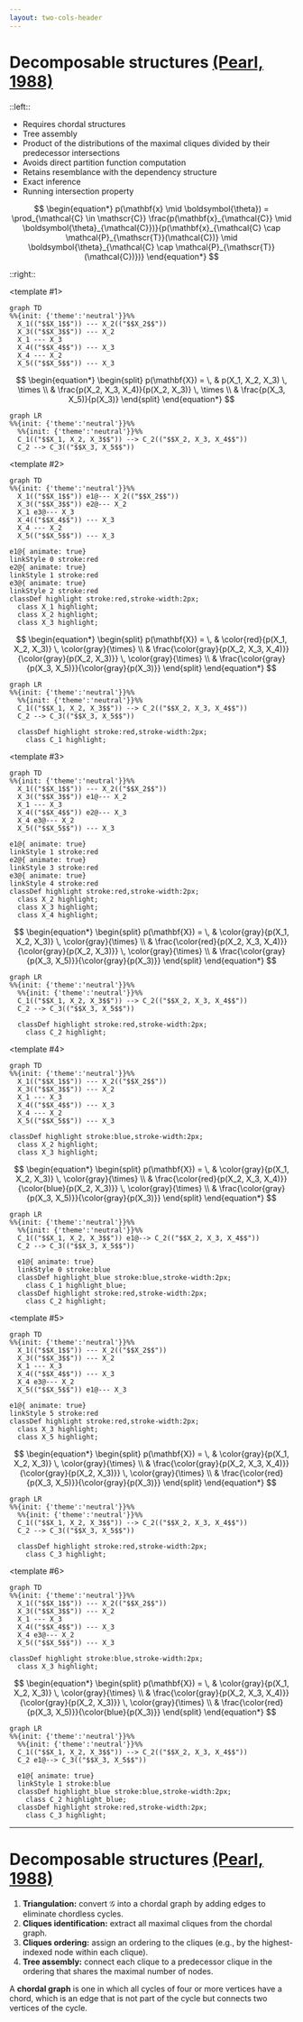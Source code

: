 ```yaml
---
layout: two-cols-header
---
```


# Decomposable structures [(Pearl, 1988)](https://doi.org/10.1016/C2009-0-27609-4)

::left::

<div class="h-full flex items-top justify-center">
<div class="grid grid-cols-1 grid-rows-2">

- Requires chordal structures
- Tree assembly
- Product of the distributions of the maximal cliques divided by their predecessor intersections
- Avoids direct partition function computation
- Retains resemblance with the dependency structure
- Exact inference
- Running intersection property

$$
\begin{equation*}
p(\mathbf{x} \mid \boldsymbol{\theta}) = \prod_{\mathcal{C} \in \mathscr{C}} \frac{p(\mathbf{x}_{\mathcal{C}} \mid \boldsymbol{\theta}_{\mathcal{C}})}{p(\mathbf{x}_{\mathcal{C} \cap \mathcal{P}_{\mathscr{T}}(\mathcal{C})} \mid \boldsymbol{\theta}_{\mathcal{C} \cap \mathcal{P}_{\mathscr{T}}(\mathcal{C})})}
\end{equation*}
$$

</div>
</div>

::right::

<v-switch>

<template #1>
<div class="h-full flex items-center justify-center">
<div class="grid grid-cols-1 grid-rows-2">
<div class="grid grid-cols-2 grid-rows-1">

```mermaid
graph TD
%%{init: {'theme':'neutral'}}%%
  X_1(("$$X_1$$")) --- X_2(("$$X_2$$"))
  X_3(("$$X_3$$")) --- X_2
  X_1 --- X_3
  X_4(("$$X_4$$")) --- X_3
  X_4 --- X_2
  X_5(("$$X_5$$")) --- X_3
```

$$
\begin{equation*}
\begin{split}
p(\mathbf{X}) = \, & p(X_1, X_2, X_3) \, \times \\ & \frac{p(X_2, X_3, X_4)}{p(X_2, X_3)} \, \times \\ & \frac{p(X_3, X_5)}{p(X_3)}
\end{split}
\end{equation*}
$$

</div>

```mermaid
graph LR
%%{init: {'theme':'neutral'}}%%
  %%{init: {'theme':'neutral'}}%%
  C_1(("$$X_1, X_2, X_3$$")) --> C_2(("$$X_2, X_3, X_4$$"))
  C_2 --> C_3(("$$X_3, X_5$$"))
```
</div>
</div>
</template>


<template #2>
<div class="h-full flex items-center justify-center">
<div class="grid grid-cols-1 grid-rows-2">
<div class="grid grid-cols-2 grid-rows-1">

```mermaid
graph TD
%%{init: {'theme':'neutral'}}%%
  X_1(("$$X_1$$")) e1@--- X_2(("$$X_2$$"))
  X_3(("$$X_3$$")) e2@--- X_2
  X_1 e3@--- X_3
  X_4(("$$X_4$$")) --- X_3
  X_4 --- X_2
  X_5(("$$X_5$$")) --- X_3

e1@{ animate: true}
linkStyle 0 stroke:red
e2@{ animate: true}
linkStyle 1 stroke:red
e3@{ animate: true}
linkStyle 2 stroke:red
classDef highlight stroke:red,stroke-width:2px;
  class X_1 highlight;
  class X_2 highlight;
  class X_3 highlight;
```

$$
\begin{equation*}
\begin{split}
p(\mathbf{X}) = \, & \color{red}{p(X_1, X_2, X_3)} \, \color{gray}{\times} \\ & \frac{\color{gray}{p(X_2, X_3, X_4)}}{\color{gray}{p(X_2, X_3)}} \, \color{gray}{\times} \\ & \frac{\color{gray}{p(X_3, X_5)}}{\color{gray}{p(X_3)}}
\end{split}
\end{equation*}
$$

</div>

```mermaid
graph LR
%%{init: {'theme':'neutral'}}%%
  %%{init: {'theme':'neutral'}}%%
  C_1(("$$X_1, X_2, X_3$$")) --> C_2(("$$X_2, X_3, X_4$$"))
  C_2 --> C_3(("$$X_3, X_5$$"))

  classDef highlight stroke:red,stroke-width:2px;
    class C_1 highlight;
```
</div>
</div>
</template>


<template #3>
<div class="h-full flex items-center justify-center">
<div class="grid grid-cols-1 grid-rows-2">
<div class="grid grid-cols-2 grid-rows-1">

```mermaid
graph TD
%%{init: {'theme':'neutral'}}%%
  X_1(("$$X_1$$")) --- X_2(("$$X_2$$"))
  X_3(("$$X_3$$")) e1@--- X_2
  X_1 --- X_3
  X_4(("$$X_4$$")) e2@--- X_3
  X_4 e3@--- X_2
  X_5(("$$X_5$$")) --- X_3

e1@{ animate: true}
linkStyle 1 stroke:red
e2@{ animate: true}
linkStyle 3 stroke:red
e3@{ animate: true}
linkStyle 4 stroke:red
classDef highlight stroke:red,stroke-width:2px;
  class X_2 highlight;
  class X_3 highlight;
  class X_4 highlight;
```

$$
\begin{equation*}
\begin{split}
p(\mathbf{X}) = \, & \color{gray}{p(X_1, X_2, X_3)} \, \color{gray}{\times} \\ & \frac{\color{red}{p(X_2, X_3, X_4)}}{\color{gray}{p(X_2, X_3)}} \, \color{gray}{\times} \\ & \frac{\color{gray}{p(X_3, X_5)}}{\color{gray}{p(X_3)}}
\end{split}
\end{equation*}
$$

</div>

```mermaid
graph LR
%%{init: {'theme':'neutral'}}%%
  %%{init: {'theme':'neutral'}}%%
  C_1(("$$X_1, X_2, X_3$$")) --> C_2(("$$X_2, X_3, X_4$$"))
  C_2 --> C_3(("$$X_3, X_5$$"))

  classDef highlight stroke:red,stroke-width:2px;
    class C_2 highlight;
```
</div>
</div>
</template>

<template #4>
<div class="h-full flex items-center justify-center">
<div class="grid grid-cols-1 grid-rows-2">
<div class="grid grid-cols-2 grid-rows-1">

```mermaid
graph TD
%%{init: {'theme':'neutral'}}%%
  X_1(("$$X_1$$")) --- X_2(("$$X_2$$"))
  X_3(("$$X_3$$")) --- X_2
  X_1 --- X_3
  X_4(("$$X_4$$")) --- X_3
  X_4 --- X_2
  X_5(("$$X_5$$")) --- X_3

classDef highlight stroke:blue,stroke-width:2px;
  class X_2 highlight;
  class X_3 highlight;
```

$$
\begin{equation*}
\begin{split}
p(\mathbf{X}) = \, & \color{gray}{p(X_1, X_2, X_3)} \, \color{gray}{\times} \\ & \frac{\color{red}{p(X_2, X_3, X_4)}}{\color{blue}{p(X_2, X_3)}} \, \color{gray}{\times} \\ & \frac{\color{gray}{p(X_3, X_5)}}{\color{gray}{p(X_3)}}
\end{split}
\end{equation*}
$$

</div>

```mermaid
graph LR
%%{init: {'theme':'neutral'}}%%
  %%{init: {'theme':'neutral'}}%%
  C_1(("$$X_1, X_2, X_3$$")) e1@--> C_2(("$$X_2, X_3, X_4$$"))
  C_2 --> C_3(("$$X_3, X_5$$"))

  e1@{ animate: true}
  linkStyle 0 stroke:blue
  classDef highlight_blue stroke:blue,stroke-width:2px;
    class C_1 highlight_blue;
  classDef highlight stroke:red,stroke-width:2px;
    class C_2 highlight;
```
</div>
</div>
</template>


<template #5>
<div class="h-full flex items-center justify-center">
<div class="grid grid-cols-1 grid-rows-2">
<div class="grid grid-cols-2 grid-rows-1">

```mermaid
graph TD
%%{init: {'theme':'neutral'}}%%
  X_1(("$$X_1$$")) --- X_2(("$$X_2$$"))
  X_3(("$$X_3$$")) --- X_2
  X_1 --- X_3
  X_4(("$$X_4$$")) --- X_3
  X_4 e3@--- X_2
  X_5(("$$X_5$$")) e1@--- X_3

e1@{ animate: true}
linkStyle 5 stroke:red
classDef highlight stroke:red,stroke-width:2px;
  class X_3 highlight;
  class X_5 highlight;
```

$$
\begin{equation*}
\begin{split}
p(\mathbf{X}) = \, & \color{gray}{p(X_1, X_2, X_3)} \, \color{gray}{\times} \\ & \frac{\color{gray}{p(X_2, X_3, X_4)}}{\color{gray}{p(X_2, X_3)}} \, \color{gray}{\times} \\ & \frac{\color{red}{p(X_3, X_5)}}{\color{gray}{p(X_3)}}
\end{split}
\end{equation*}
$$

</div>

```mermaid
graph LR
%%{init: {'theme':'neutral'}}%%
  %%{init: {'theme':'neutral'}}%%
  C_1(("$$X_1, X_2, X_3$$")) --> C_2(("$$X_2, X_3, X_4$$"))
  C_2 --> C_3(("$$X_3, X_5$$"))

  classDef highlight stroke:red,stroke-width:2px;
    class C_3 highlight;
```
</div>
</div>
</template>


<template #6>
<div class="h-full flex items-center justify-center">
<div class="grid grid-cols-1 grid-rows-2">
<div class="grid grid-cols-2 grid-rows-1">

```mermaid
graph TD
%%{init: {'theme':'neutral'}}%%
  X_1(("$$X_1$$")) --- X_2(("$$X_2$$"))
  X_3(("$$X_3$$")) --- X_2
  X_1 --- X_3
  X_4(("$$X_4$$")) --- X_3
  X_4 e3@--- X_2
  X_5(("$$X_5$$")) --- X_3

classDef highlight stroke:blue,stroke-width:2px;
  class X_3 highlight;
```

$$
\begin{equation*}
\begin{split}
p(\mathbf{X}) = \, & \color{gray}{p(X_1, X_2, X_3)} \, \color{gray}{\times} \\ & \frac{\color{gray}{p(X_2, X_3, X_4)}}{\color{gray}{p(X_2, X_3)}} \, \color{gray}{\times} \\ & \frac{\color{red}{p(X_3, X_5)}}{\color{blue}{p(X_3)}}
\end{split}
\end{equation*}
$$

</div>

```mermaid
graph LR
%%{init: {'theme':'neutral'}}%%
  %%{init: {'theme':'neutral'}}%%
  C_1(("$$X_1, X_2, X_3$$")) --> C_2(("$$X_2, X_3, X_4$$"))
  C_2 e1@--> C_3(("$$X_3, X_5$$"))

  e1@{ animate: true}
  linkStyle 1 stroke:blue
  classDef highlight_blue stroke:blue,stroke-width:2px;
    class C_2 highlight_blue;
  classDef highlight stroke:red,stroke-width:2px;
    class C_3 highlight;
```
</div>
</div>
</template>

</v-switch>

---

# Decomposable structures [(Pearl, 1988)](https://doi.org/10.1016/C2009-0-27609-4)

1. **Triangulation:** convert $\mathscr{G}$ into a chordal graph by adding edges to eliminate chordless cycles.
2. **Cliques identification:** extract all maximal cliques from the chordal graph.
3. **Cliques ordering:** assign an ordering to the cliques (e.g., by the highest-indexed node within each clique).
4. **Tree assembly:** connect each clique to a predecessor clique in the ordering that shares the maximal number of nodes.


A **chordal graph** is one in which all cycles of four or more vertices have a chord, which is an edge that is not part of the cycle but connects two vertices of the cycle.